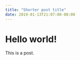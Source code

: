 ```yaml
---
title: "Shorter post title"
date: 2019-01-13T21:07:08-08:00
---
```


Hello world!
============

This is a post.
